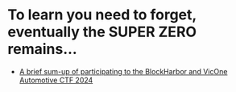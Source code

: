 # To learn you need to forget, eventually the SUPER ZERO remains...

- [A brief sum-up of participating to the BlockHarbor and VicOne Automotive CTF 2024](CTFs/001-bhctf-season2/bhctf-season2.md)

